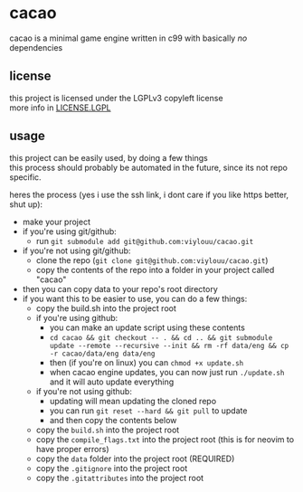 # cacao
cacao is a minimal game engine written in c99 with basically *no* dependencies  

## license
this project is licensed under the LGPLv3 copyleft license  
more info in [LICENSE.LGPL](./LICENSE.LGPL)  

## usage
this project can be easily used, by doing a few things  
this process should probably be automated in the future, since its not repo specific.  

heres the process (yes i use the ssh link, i dont care if you like https better, shut up):  
- make your project
- if you're using git/github:
  - run `git submodule add git@github.com:viylouu/cacao.git`
- if you're not using git/github:
  - clone the repo (`git clone git@github.com:viylouu/cacao.git`)
  - copy the contents of the repo into a folder in your project called "cacao"
- then you can copy data to your repo's root directory
- if you want this to be easier to use, you can do a few things:
  - copy the build.sh into the project root
  - if you're using github:
    - you can make an update script using these contents
    - `cd cacao && git checkout -- . && cd .. && git submodule update --remote --recursive --init && rm -rf data/eng && cp -r cacao/data/eng data/eng`
    - then (if you're on linux) you can `chmod +x update.sh`
    - when cacao engine updates, you can now just run `./update.sh` and it will auto update everything
  - if you're not using github:
    - updating will mean updating the cloned repo
    - you can run `git reset --hard && git pull` to update
    - and then copy the contents below
  - copy the `build.sh` into the project root
  - copy the `compile_flags.txt` into the project root (this is for neovim to have proper errors)
  - copy the `data` folder into the project root (REQUIRED)
  - copy the `.gitignore` into the project root
  - copy the `.gitattributes` into the project root
